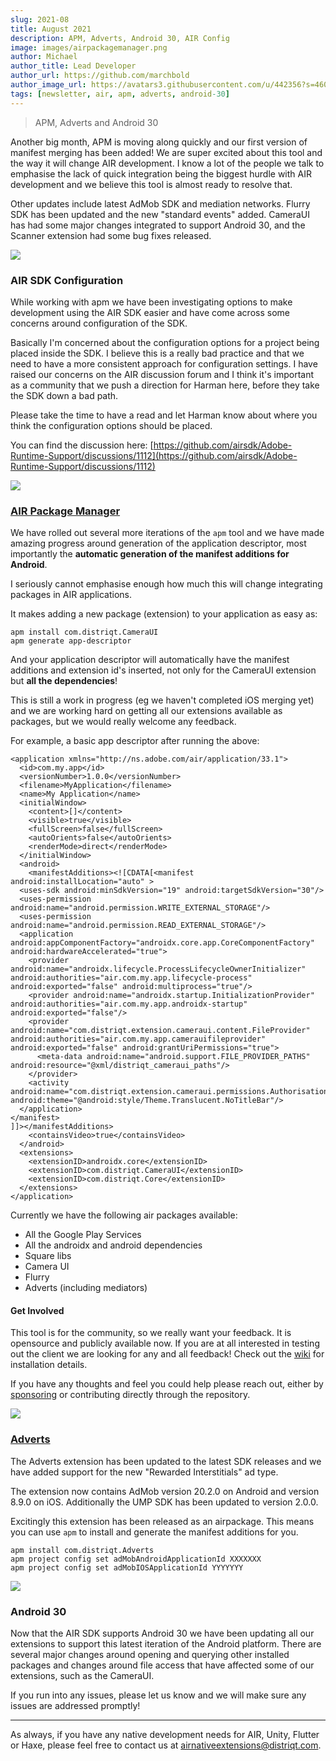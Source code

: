 ```yaml
---
slug: 2021-08
title: August 2021
description: APM, Adverts, Android 30, AIR Config
image: images/airpackagemanager.png
author: Michael
author_title: Lead Developer
author_url: https://github.com/marchbold
author_image_url: https://avatars3.githubusercontent.com/u/442356?s=460&v=4
tags: [newsletter, air, apm, adverts, android-30]
---
```


> APM, Adverts and Android 30

Another big month, APM is moving along quickly and our first version of manifest merging has been added! We are super excited about this tool and the way it will change AIR development. I know a lot of the people we talk to emphasise the lack of quick integration being the biggest hurdle with AIR development and we believe this tool is almost ready to resolve that.

Other updates include latest AdMob SDK and mediation networks. Flurry SDK has been updated and the new "standard events" added. CameraUI has had some major changes integrated to support Android 30, and the Scanner extension had some bug fixes released.

<!--truncate-->

![](images/adobeair.png)

### AIR SDK Configuration

While working with apm we have been investigating options to make development using the AIR SDK easier and have come across some concerns around configuration of the SDK.

Basically I'm concerned about the configuration options for a project being placed inside the SDK. I believe this is a really bad practice and that we need to have a more consistent approach for configuration settings. I have raised our concerns on the AIR discussion forum and I think it's important as a community that we push a direction for Harman here, before they take the SDK down a bad path.

Please take the time to have a read and let Harman know about where you think the configuration options should be placed.

You can find the discussion here: [https://github.com/airsdk/Adobe-Runtime-Support/discussions/1112](https://github.com/airsdk/Adobe-Runtime-Support/discussions/1112)

![](images/airpackagemanager.png)

### [AIR Package Manager](https://github.com/airsdk/apm)

We have rolled out several more iterations of the `apm` tool and we have made amazing progress around generation of the application descriptor, most importantly the **automatic generation of the manifest additions for Android**.

I seriously cannot emphasise enough how much this will change integrating packages in AIR applications.

It makes adding a new package (extension) to your application as easy as:

```
apm install com.distriqt.CameraUI
apm generate app-descriptor
```

And your application descriptor will automatically have the manifest additions and extension id's inserted, not only for the CameraUI extension but **all the dependencies**!

This is still a work in progress (eg we haven't completed iOS merging yet) and we are working hard on getting all our extensions available as packages, but we would really welcome any feedback.

For example, a basic app descriptor after running the above:

```
<application xmlns="http://ns.adobe.com/air/application/33.1">
  <id>com.my.app</id>
  <versionNumber>1.0.0</versionNumber>
  <filename>MyApplication</filename>
  <name>My Application</name>
  <initialWindow>
    <content>[]</content>
    <visible>true</visible>
    <fullScreen>false</fullScreen>
    <autoOrients>false</autoOrients>
    <renderMode>direct</renderMode>
  </initialWindow>
  <android>
    <manifestAdditions><![CDATA[<manifest android:installLocation="auto" >
  <uses-sdk android:minSdkVersion="19" android:targetSdkVersion="30"/>
  <uses-permission android:name="android.permission.WRITE_EXTERNAL_STORAGE"/>
  <uses-permission android:name="android.permission.READ_EXTERNAL_STORAGE"/>
  <application android:appComponentFactory="androidx.core.app.CoreComponentFactory" android:hardwareAccelerated="true">
    <provider android:name="androidx.lifecycle.ProcessLifecycleOwnerInitializer" android:authorities="air.com.my.app.lifecycle-process" android:exported="false" android:multiprocess="true"/>
    <provider android:name="androidx.startup.InitializationProvider" android:authorities="air.com.my.app.androidx-startup" android:exported="false"/>
    <provider android:name="com.distriqt.extension.cameraui.content.FileProvider" android:authorities="air.com.my.app.camerauifileprovider" android:exported="false" android:grantUriPermissions="true">
      <meta-data android:name="android.support.FILE_PROVIDER_PATHS" android:resource="@xml/distriqt_cameraui_paths"/>
    </provider>
    <activity android:name="com.distriqt.extension.cameraui.permissions.AuthorisationActivity" android:theme="@android:style/Theme.Translucent.NoTitleBar"/>
  </application>
</manifest>
]]></manifestAdditions>
    <containsVideo>true</containsVideo>
  </android>
  <extensions>
    <extensionID>androidx.core</extensionID>
    <extensionID>com.distriqt.CameraUI</extensionID>
    <extensionID>com.distriqt.Core</extensionID>
  </extensions>
</application>
```

Currently we have the following air packages available:

- All the Google Play Services
- All the androidx and android dependencies
- Square libs
- Camera UI
- Flurry
- Adverts (including mediators)

#### Get Involved

This tool is for the community, so we really want your feedback. It is opensource and publicly available now. If you are at all interested in testing out the client we are looking for any and all feedback! Check out the [wiki](https://github.com/airsdk/apm/wiki) for installation details.

If you have any thoughts and feel you could help please reach out, either by [sponsoring](https://github.com/sponsors/marchbold) or contributing directly through the repository.

![](images/admob.png)

### [Adverts](https://airnativeextensions.com/extension/com.distriqt.Adverts)

The Adverts extension has been updated to the latest SDK releases and we have added support for the new "Rewarded Interstitials" ad type.

The extension now contains AdMob version 20.2.0 on Android and version 8.9.0 on iOS. Additionally the UMP SDK has been updated to version 2.0.0.

Excitingly this extension has been released as an airpackage. This means you can use `apm` to install and generate the manifest additions for you.

```
apm install com.distriqt.Adverts
apm project config set adMobAndroidApplicationId XXXXXXX
apm project config set adMobIOSApplicationId YYYYYYY
```

![](images/android.png)

### Android 30

Now that the AIR SDK supports Android 30 we have been updating all our extensions to support this latest iteration of the Android platform. There are several major changes around opening and querying other installed packages and changes around file access that have affected some of our extensions, such as the CameraUI.

If you run into any issues, please let us know and we will make sure any issues are addressed promptly!

---

As always, if you have any native development needs for AIR, Unity, Flutter or Haxe, please feel free to contact us at [airnativeextensions@distriqt.com](mailto:airnativeextensions@distriqt.com).
